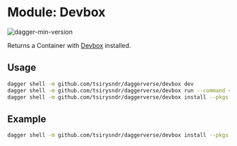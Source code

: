 # Module: Devbox

![dagger-min-version](https://img.shields.io/badge/dagger%20version-v0.9.3-yellow)

Returns a Container with [Devbox](https://www.jetpack.io/devbox) installed.

## Usage

```sh
dagger shell -m github.com/tsirysndr/daggerverse/devbox dev
dagger shell -m github.com/tsirysndr/daggerverse/devbox run --command <command> --src <source>
dagger shell -m github.com/tsirysndr/daggerverse/devbox install --pkgs <packages>
```

## Example

```sh
dagger shell -m github.com/tsirysndr/daggerverse/devbox install --pkgs git,curl
```
